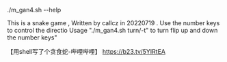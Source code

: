 ./m_gan4.sh --help

This is a snake game ,
Written by callcz in 20220719 .
Use the number keys to control the directio
Usage "./m_gan4.sh turn/-t" to turn flip up and down the number keys"

【用shell写了个贪食蛇-哔哩哔哩】 https://b23.tv/5YIRtEA
